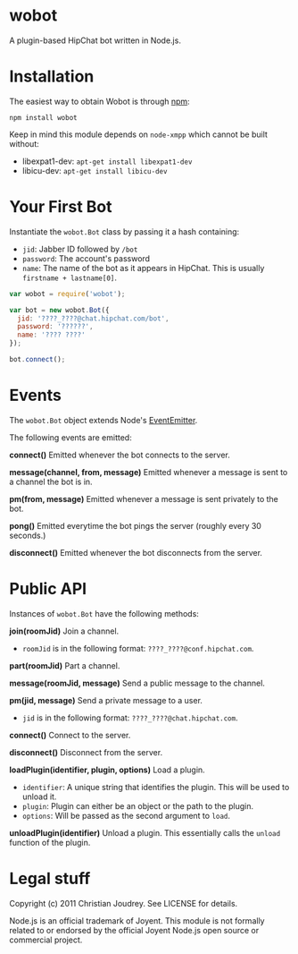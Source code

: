 # wobot

A plugin-based HipChat bot written in Node.js.

# Installation

The easiest way to obtain Wobot is through [npm](http://npmjs.org/):

    npm install wobot

Keep in mind this module depends on `node-xmpp` which cannot be built without:

 - libexpat1-dev: `apt-get install libexpat1-dev`
 - libicu-dev: `apt-get install libicu-dev`

# Your First Bot

Instantiate the `wobot.Bot` class by passing it a hash containing:

  - `jid`: Jabber ID followed by `/bot`
  - `password`: The account's password
  - `name`: The name of the bot as it appears in HipChat. This is usually `firstname + lastname[0]`.

```javascript
var wobot = require('wobot');

var bot = new wobot.Bot({
  jid: '????_????@chat.hipchat.com/bot',
  password: '??????',
  name: '???? ????'
});

bot.connect();
```

# Events

The `wobot.Bot` object extends Node's [EventEmitter](http://nodejs.org/docs/v0.4.7/api/all.html#events.EventEmitter).

The following events are emitted:

**connect()**
Emitted whenever the bot connects to the server.

**message(channel, from, message)**
Emitted whenever a message is sent to a channel the bot is in.

**pm(from, message)**
Emitted whenever a message is sent privately to the bot.

**pong()**
Emitted everytime the bot pings the server (roughly every 30 seconds.)

**disconnect()**
Emitted whenever the bot disconnects from the server.

# Public API

Instances of `wobot.Bot` have the following methods:

**join(roomJid)**
Join a channel.
 - `roomJid` is in the following format: `????_????@conf.hipchat.com`.

**part(roomJid)**
Part a channel.

**message(roomJid, message)**
Send a public message to the channel.

**pm(jid, message)**
Send a private message to a user.
 - `jid` is in the following format: `????_????@chat.hipchat.com`.

**connect()**
Connect to the server.

**disconnect()**
Disconnect from the server.

**loadPlugin(identifier, plugin, options)**
Load a plugin.
 - `identifier`: A unique string that identifies the plugin. This will be used to unload it.
 - `plugin`: Plugin can either be an object or the path to the plugin.
 - `options`: Will be passed as the second argument to `load`.

**unloadPlugin(identifier)**
Unload a plugin.
This essentially calls the `unload` function of the plugin.

# Legal stuff

Copyright (c) 2011 Christian Joudrey. See LICENSE for details.

Node.js is an official trademark of Joyent. This module is not formally related to or endorsed by the official Joyent Node.js open source or commercial project.
